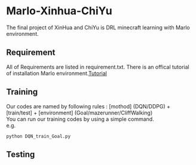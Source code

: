 # Marlo-Xinhua-ChiYu
The final project of XinHua and ChiYu is DRL minecraft learning with Marlo environment.

## Requirement
All of Requirements are listed in requirement.txt.
There is an offical tutorial of installation Marlo environment.[Tutorial](https://marlo.readthedocs.io/en/latest/installation.html)

## Training
Our codes are named by following rules : [mothod] (DQN/DDPG) + [train/test] + [environment] (Goal/mazerunner/CliffWalking)  
You can run our training codes by using a simple command.  
e.g.  
```
python DQN_train_Goal.py
```

## Testing
